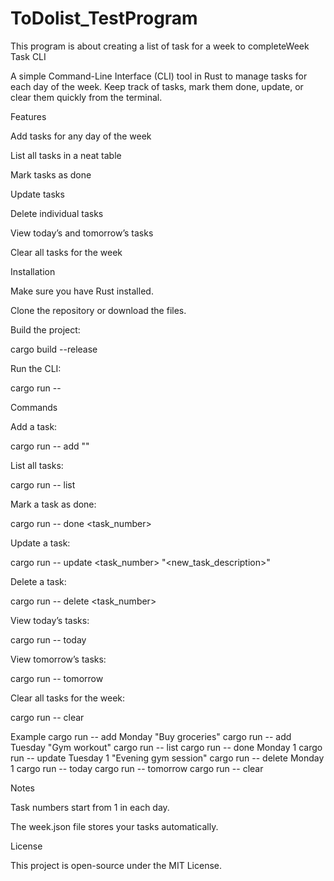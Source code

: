 # ToDolist_TestProgram
This program is about creating a list of task for a week to completeWeek Task CLI

A simple Command-Line Interface (CLI) tool in Rust to manage tasks for each day of the week. Keep track of tasks, mark them done, update, or clear them quickly from the terminal.

Features

Add tasks for any day of the week

List all tasks in a neat table

Mark tasks as done

Update tasks

Delete individual tasks

View today’s and tomorrow’s tasks

Clear all tasks for the week

Installation

Make sure you have Rust
 installed.

Clone the repository or download the files.

Build the project:

cargo build --release


Run the CLI:

cargo run -- <command>

Commands

Add a task:

cargo run -- add <day> "<task description>"


List all tasks:

cargo run -- list


Mark a task as done:

cargo run -- done <day> <task_number>


Update a task:

cargo run -- update <day> <task_number> "<new_task_description>"


Delete a task:

cargo run -- delete <day> <task_number>


View today’s tasks:

cargo run -- today


View tomorrow’s tasks:

cargo run -- tomorrow


Clear all tasks for the week:

cargo run -- clear

Example
cargo run -- add Monday "Buy groceries"
cargo run -- add Tuesday "Gym workout"
cargo run -- list
cargo run -- done Monday 1
cargo run -- update Tuesday 1 "Evening gym session"
cargo run -- delete Monday 1
cargo run -- today
cargo run -- tomorrow
cargo run -- clear

Notes

Task numbers start from 1 in each day.

The week.json file stores your tasks automatically.

License

This project is open-source under the MIT License.
